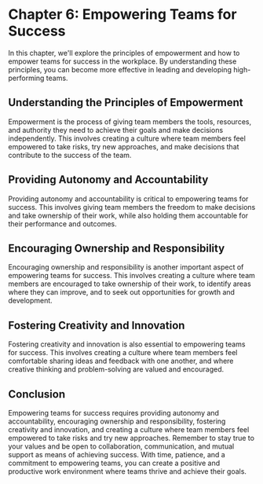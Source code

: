 Chapter 6: Empowering Teams for Success
=======================================

In this chapter, we'll explore the principles of empowerment and how to empower teams for success in the workplace. By understanding these principles, you can become more effective in leading and developing high-performing teams.

Understanding the Principles of Empowerment
-------------------------------------------

Empowerment is the process of giving team members the tools, resources, and authority they need to achieve their goals and make decisions independently. This involves creating a culture where team members feel empowered to take risks, try new approaches, and make decisions that contribute to the success of the team.

Providing Autonomy and Accountability
-------------------------------------

Providing autonomy and accountability is critical to empowering teams for success. This involves giving team members the freedom to make decisions and take ownership of their work, while also holding them accountable for their performance and outcomes.

Encouraging Ownership and Responsibility
----------------------------------------

Encouraging ownership and responsibility is another important aspect of empowering teams for success. This involves creating a culture where team members are encouraged to take ownership of their work, to identify areas where they can improve, and to seek out opportunities for growth and development.

Fostering Creativity and Innovation
-----------------------------------

Fostering creativity and innovation is also essential to empowering teams for success. This involves creating a culture where team members feel comfortable sharing ideas and feedback with one another, and where creative thinking and problem-solving are valued and encouraged.

Conclusion
----------

Empowering teams for success requires providing autonomy and accountability, encouraging ownership and responsibility, fostering creativity and innovation, and creating a culture where team members feel empowered to take risks and try new approaches. Remember to stay true to your values and be open to collaboration, communication, and mutual support as means of achieving success. With time, patience, and a commitment to empowering teams, you can create a positive and productive work environment where teams thrive and achieve their goals.
